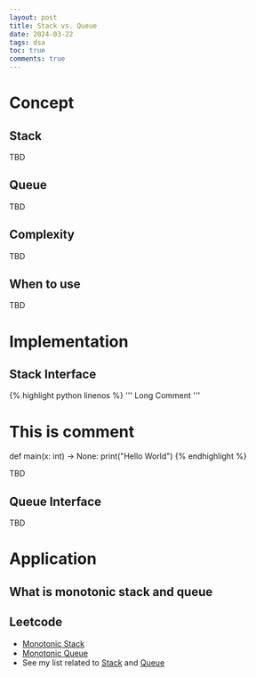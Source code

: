 ```yaml
---
layout: post
title: Stack vs. Queue
date: 2024-03-22
tags: dsa
toc: true
comments: true
---
```


# Concept

## Stack

TBD

## Queue

TBD

## Complexity

TBD

## When to use

TBD

# Implementation

## Stack Interface

{% highlight python linenos %}
''' Long Comment '''
# This is comment
def main(x: int) -> None:
    print("Hello World")
{% endhighlight %}

TBD

## Queue Interface

TBD

# Application

## What is monotonic stack and queue

## Leetcode

- [Monotonic Stack](https://leetcode.com/tag/monotonic-stack/)
- [Monotonic Queue](https://leetcode.com/tag/monotonic-queue/)
- See my list related to [Stack]() and [Queue]()

